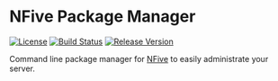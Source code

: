 # NFive Package Manager
[![License](https://img.shields.io/github/license/NFive/nfpm.svg)](LICENSE)
[![Build Status](https://img.shields.io/appveyor/ci/NFive/nfpm.svg)](https://ci.appveyor.com/project/NFive/nfpm)
[![Release Version](https://img.shields.io/github/release/NFive/nfpm/all.svg)](https://github.com/NFive/nfpm/releases)

Command line package manager for [NFive](https://nfive.github.io/) to easily administrate your server.
